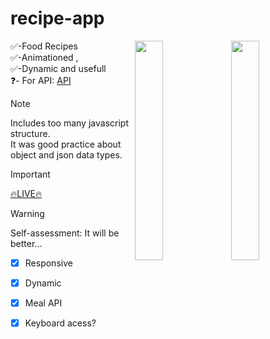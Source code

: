 # recipe-app

<img src="https://github.com/samedfft2634/recipe-app/assets/100915606/09a85b2c-2a86-4e99-95be-5663cac54c74" width="30%" align="right" />
<img src="https://github.com/samedfft2634/recipe-app/assets/100915606/b43ad836-b80d-428b-b3d7-266e1905a246" width="30%" align="right" />



✅-Food Recipes  <br> ✅-Animationed , <br> ✅-Dynamic and usefull  <br> ❓- For API: <a href="https://www.themealdb.com/api.php" >API</a> <br>

> [!NOTE]
> Includes too many javascript structure. <br> 
> It was good practice about object and json data types. <br> 


> [!IMPORTANT]
> <a href="https://samedfft2634.github.io/recipe-app/" >🔥LIVE🔥</a> <br>

> [!WARNING]  
> Self-assessment:
> It will be better...


- [x] Responsive
- [x] Dynamic
- [x] Meal API
- [x] Keyboard acess?


